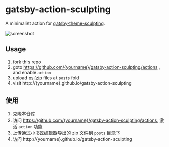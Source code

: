# gatsby-action-sculpting

A minimalist action for
[gatsby-theme-sculpting](https://github.com/suziwen/gatsby-theme-sculpting).


![screenshot](https://github.com/suziwen/gatsby-theme-sculpting/blob/master/screenshot.png)


## Usage

1. fork this repo
2. goto https://github.com/{yourname}/gatsby-action-sculpting/actions , and enable `action`
2. upload [xsj'zip](http://markdown.xiaoshujiang.com) files at `posts` fold
3. visit http://{yourname}.github.io/gatsby-action-sculpting


## 使用

1. 克隆本仓库
2. 访问 https://github.com/{yourname}/gatsby-action-sculpting/actions, 激活 `action` 功能
3. 上传通过[小书匠编辑器](http://markdown.xiaoshujiang.com)导出的 zip 文件到 `posts` 目录下
4. 访问 http://{yourname}.github.io/gatsby-action-sculpting
